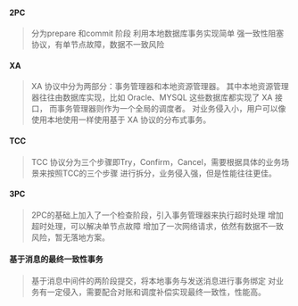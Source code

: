 
#### 2PC
> 分为prepare 和commit 阶段
> 利用本地数据库事务实现简单
> 强一致性阻塞协议，有单节点故障，数据不一致风险

#### XA
>XA 协议中分为两部分：事务管理器和本地资源管理器。
其中本地资源管理器往往由数据库实现，比如 Oracle、MYSQL 这些数据库都实现了 XA 接口，
而事务管理器则作为一个全局的调度者。
>对业务侵入小，用户可以像使用本地使用一样使用基于 XA 协议的分布式事务。

#### TCC
>TCC 协议分为三个步骤即Try，Confirm，Cancel，需要根据具体的业务场景来按照TCC的三个步骤
>进行拆分，业务侵入强，但是性能往往更佳。


#### 3PC
> 2PC的基础上加入了一个检查阶段，引入事务管理器来执行超时处理
> 增加超时处理，可以解决单节点故障
> 增加了一次网络请求，依然有数据不一致风险，暂无落地方案。


#### 基于消息的最终一致性事务
> 基于消息中间件的两阶段提交，将本地事务与发送消息进行事务绑定
> 对业务有一定侵入，需要配合对账和调度补偿实现最终一致性，性能高。








